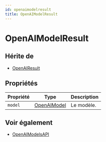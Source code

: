 ```yaml
---
id: openaimodelresult
title: OpenAIModelResult
---
```


# OpenAIModelResult

## Hérite de

- [OpenAIResult](OpenAIResult.md)

## Propriétés

| Propriété | Type                          | Description                |
| --------- | ----------------------------- | -------------------------- |
| `model`   | [OpenAIModel](OpenAIModel.md) | Le modèle. |

## Voir également

- [OpenAIModelsAPI](OpenAIModelsAPI.md)
